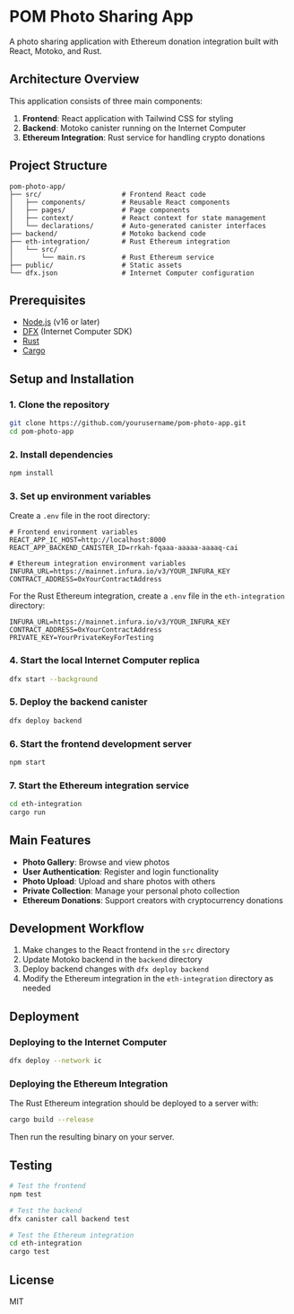 # POM Photo Sharing App

A photo sharing application with Ethereum donation integration built with React, Motoko, and Rust.

## Architecture Overview

This application consists of three main components:

1. **Frontend**: React application with Tailwind CSS for styling
2. **Backend**: Motoko canister running on the Internet Computer
3. **Ethereum Integration**: Rust service for handling crypto donations

## Project Structure

```
pom-photo-app/
├── src/                    # Frontend React code
│   ├── components/         # Reusable React components
│   ├── pages/              # Page components
│   ├── context/            # React context for state management
│   └── declarations/       # Auto-generated canister interfaces
├── backend/                # Motoko backend code
├── eth-integration/        # Rust Ethereum integration
│   └── src/
│       └── main.rs         # Rust Ethereum service
├── public/                 # Static assets
└── dfx.json                # Internet Computer configuration
```

## Prerequisites

- [Node.js](https://nodejs.org/) (v16 or later)
- [DFX](https://smartcontracts.org/) (Internet Computer SDK)
- [Rust](https://www.rust-lang.org/tools/install)
- [Cargo](https://doc.rust-lang.org/cargo/getting-started/installation.html)

## Setup and Installation

### 1. Clone the repository

```bash
git clone https://github.com/yourusername/pom-photo-app.git
cd pom-photo-app
```

### 2. Install dependencies

```bash
npm install
```

### 3. Set up environment variables

Create a `.env` file in the root directory:

```
# Frontend environment variables
REACT_APP_IC_HOST=http://localhost:8000
REACT_APP_BACKEND_CANISTER_ID=rrkah-fqaaa-aaaaa-aaaaq-cai

# Ethereum integration environment variables
INFURA_URL=https://mainnet.infura.io/v3/YOUR_INFURA_KEY
CONTRACT_ADDRESS=0xYourContractAddress
```

For the Rust Ethereum integration, create a `.env` file in the `eth-integration` directory:

```
INFURA_URL=https://mainnet.infura.io/v3/YOUR_INFURA_KEY
CONTRACT_ADDRESS=0xYourContractAddress
PRIVATE_KEY=YourPrivateKeyForTesting
```

### 4. Start the local Internet Computer replica

```bash
dfx start --background
```

### 5. Deploy the backend canister

```bash
dfx deploy backend
```

### 6. Start the frontend development server

```bash
npm start
```

### 7. Start the Ethereum integration service

```bash
cd eth-integration
cargo run
```

## Main Features

- **Photo Gallery**: Browse and view photos
- **User Authentication**: Register and login functionality
- **Photo Upload**: Upload and share photos with others
- **Private Collection**: Manage your personal photo collection
- **Ethereum Donations**: Support creators with cryptocurrency donations

## Development Workflow

1. Make changes to the React frontend in the `src` directory
2. Update Motoko backend in the `backend` directory
3. Deploy backend changes with `dfx deploy backend`
4. Modify the Ethereum integration in the `eth-integration` directory as needed

## Deployment

### Deploying to the Internet Computer

```bash
dfx deploy --network ic
```

### Deploying the Ethereum Integration

The Rust Ethereum integration should be deployed to a server with:

```bash
cargo build --release
```

Then run the resulting binary on your server.

## Testing

```bash
# Test the frontend
npm test

# Test the backend
dfx canister call backend test

# Test the Ethereum integration
cd eth-integration
cargo test
```

## License

MIT